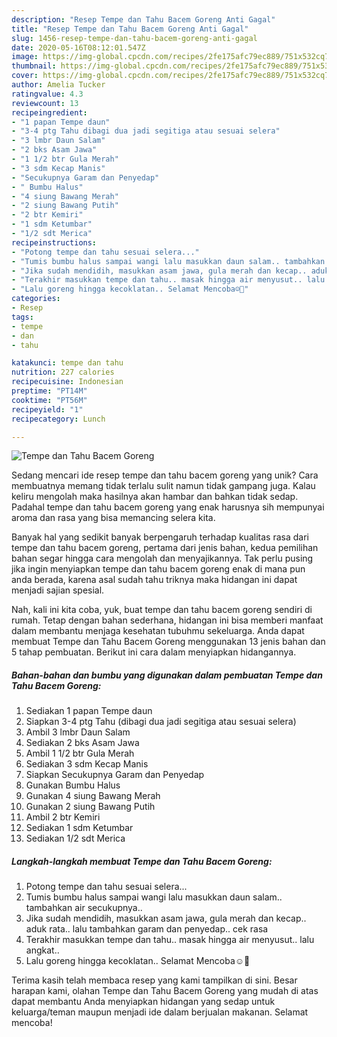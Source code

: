 ```yaml
---
description: "Resep Tempe dan Tahu Bacem Goreng Anti Gagal"
title: "Resep Tempe dan Tahu Bacem Goreng Anti Gagal"
slug: 1456-resep-tempe-dan-tahu-bacem-goreng-anti-gagal
date: 2020-05-16T08:12:01.547Z
image: https://img-global.cpcdn.com/recipes/2fe175afc79ec889/751x532cq70/tempe-dan-tahu-bacem-goreng-foto-resep-utama.jpg
thumbnail: https://img-global.cpcdn.com/recipes/2fe175afc79ec889/751x532cq70/tempe-dan-tahu-bacem-goreng-foto-resep-utama.jpg
cover: https://img-global.cpcdn.com/recipes/2fe175afc79ec889/751x532cq70/tempe-dan-tahu-bacem-goreng-foto-resep-utama.jpg
author: Amelia Tucker
ratingvalue: 4.3
reviewcount: 13
recipeingredient:
- "1 papan Tempe daun"
- "3-4 ptg Tahu dibagi dua jadi segitiga atau sesuai selera"
- "3 lmbr Daun Salam"
- "2 bks Asam Jawa"
- "1 1/2 btr Gula Merah"
- "3 sdm Kecap Manis"
- "Secukupnya Garam dan Penyedap"
- " Bumbu Halus"
- "4 siung Bawang Merah"
- "2 siung Bawang Putih"
- "2 btr Kemiri"
- "1 sdm Ketumbar"
- "1/2 sdt Merica"
recipeinstructions:
- "Potong tempe dan tahu sesuai selera..."
- "Tumis bumbu halus sampai wangi lalu masukkan daun salam.. tambahkan air secukupnya.."
- "Jika sudah mendidih, masukkan asam jawa, gula merah dan kecap.. aduk rata.. lalu tambahkan garam dan penyedap.. cek rasa"
- "Terakhir masukkan tempe dan tahu.. masak hingga air menyusut.. lalu angkat.."
- "Lalu goreng hingga kecoklatan.. Selamat Mencoba☺️🤗"
categories:
- Resep
tags:
- tempe
- dan
- tahu

katakunci: tempe dan tahu 
nutrition: 227 calories
recipecuisine: Indonesian
preptime: "PT14M"
cooktime: "PT56M"
recipeyield: "1"
recipecategory: Lunch

---
```



![Tempe dan Tahu Bacem Goreng](https://img-global.cpcdn.com/recipes/2fe175afc79ec889/751x532cq70/tempe-dan-tahu-bacem-goreng-foto-resep-utama.jpg)

Sedang mencari ide resep tempe dan tahu bacem goreng yang unik? Cara membuatnya memang tidak terlalu sulit namun tidak gampang juga. Kalau keliru mengolah maka hasilnya akan hambar dan bahkan tidak sedap. Padahal tempe dan tahu bacem goreng yang enak harusnya sih mempunyai aroma dan rasa yang bisa memancing selera kita.



Banyak hal yang sedikit banyak berpengaruh terhadap kualitas rasa dari tempe dan tahu bacem goreng, pertama dari jenis bahan, kedua pemilihan bahan segar hingga cara mengolah dan menyajikannya. Tak perlu pusing jika ingin menyiapkan tempe dan tahu bacem goreng enak di mana pun anda berada, karena asal sudah tahu triknya maka hidangan ini dapat menjadi sajian spesial.


Nah, kali ini kita coba, yuk, buat tempe dan tahu bacem goreng sendiri di rumah. Tetap dengan bahan sederhana, hidangan ini bisa memberi manfaat dalam membantu menjaga kesehatan tubuhmu sekeluarga. Anda dapat membuat Tempe dan Tahu Bacem Goreng menggunakan 13 jenis bahan dan 5 tahap pembuatan. Berikut ini cara dalam menyiapkan hidangannya.

<!--inarticleads1-->

##### Bahan-bahan dan bumbu yang digunakan dalam pembuatan Tempe dan Tahu Bacem Goreng:

1. Sediakan 1 papan Tempe daun
1. Siapkan 3-4 ptg Tahu (dibagi dua jadi segitiga atau sesuai selera)
1. Ambil 3 lmbr Daun Salam
1. Sediakan 2 bks Asam Jawa
1. Ambil 1 1/2 btr Gula Merah
1. Sediakan 3 sdm Kecap Manis
1. Siapkan Secukupnya Garam dan Penyedap
1. Gunakan  Bumbu Halus
1. Gunakan 4 siung Bawang Merah
1. Gunakan 2 siung Bawang Putih
1. Ambil 2 btr Kemiri
1. Sediakan 1 sdm Ketumbar
1. Sediakan 1/2 sdt Merica




<!--inarticleads2-->

##### Langkah-langkah membuat Tempe dan Tahu Bacem Goreng:

1. Potong tempe dan tahu sesuai selera...
1. Tumis bumbu halus sampai wangi lalu masukkan daun salam.. tambahkan air secukupnya..
1. Jika sudah mendidih, masukkan asam jawa, gula merah dan kecap.. aduk rata.. lalu tambahkan garam dan penyedap.. cek rasa
1. Terakhir masukkan tempe dan tahu.. masak hingga air menyusut.. lalu angkat..
1. Lalu goreng hingga kecoklatan.. Selamat Mencoba☺️🤗




Terima kasih telah membaca resep yang kami tampilkan di sini. Besar harapan kami, olahan Tempe dan Tahu Bacem Goreng yang mudah di atas dapat membantu Anda menyiapkan hidangan yang sedap untuk keluarga/teman maupun menjadi ide dalam berjualan makanan. Selamat mencoba!
